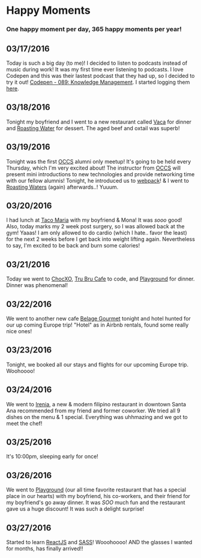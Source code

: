 # Happy Moments

### One happy moment per day, 365 happy moments per year!

03/17/2016
----------
Today is such a big day (to me)! I decided to listen to podcasts instead of music during work! It was my first time ever listening to podcasts. I love Codepen and this was their lastest podcast that they had up, so I decided to try it out! [Codepen - 089: Knowledge Management](https://blog.codepen.io/2016/05/10/089-knowledge-management/). I started logging them [here](https://github.com/nanakogawa/personal-goals/blob/master/resources/podcasts.md).

03/18/2016
----------
Tonight my boyfriend and I went to a new restaurant called [Vaca](https://www.yelp.com/biz/vaca-costa-mesa) for dinner and [Roasting Water](https://www.yelp.com/biz/roasting-water-fountain-valley-2) for dessert. The aged beef and oxtail was superb!

03/19/2016
----------
Tonight was the first [OCCS](https://www.orangecountycodeschool.com/) alumni only meetup! It's going to be held every Thursday, which I'm very excited about! The instructor from [OCCS](https://www.orangecountycodeschool.com/) will present mini introductions to new technologies and provide networking time with our fellow alumnis! Tonight, he introduced us to [webpack](https://webpack.github.io/)! & I went to [Roasting Waters](https://www.yelp.com/biz/roasting-water-fountain-valley-2) (again) afterwards..! Yuuum.

03/20/2016
----------
I had lunch at [Taco Maria](https://www.yelp.com/biz/taco-maria-costa-mesa) with my boyfriend & Mona! It was *sooo* good! Also, today marks my 2 week post surgery, so I was allowed back at the gym! Yaaas! I am only allowed to do cardio (which I hate.. favor the least) for the next 2 weeks before I get back into weight lifting again. Nevertheless to say, I'm excited to be back and burn some calories!

03/21/2016
----------
Today we went to [ChocXO](https://www.yelp.com/biz/chocxo-bean-to-bar-chocolatier-irvine), [Tru Bru Cafe](https://www.yelp.com/biz/tru-bru-organic-coffee-orange) to code, and [Playground](https://www.yelp.com/biz/playground-santa-ana-3) for dinner. Dinner was phenomenal! 

03/22/2016
----------
We went to another new cafe [Belage Gourmet](https://www.yelp.com/biz/belage-gourmet-garden-grove-garden-grove) tonight and hotel hunted for our up coming Europe trip! "Hotel" as in Airbnb rentals, found some really nice ones!

03/23/2016
----------
Tonight, we booked all our stays and flights for our upcoming Europe trip. Woohoooo!

03/24/2016
----------
We went to [Irenia](https://www.yelp.com/biz/irenia-santa-ana), a new & modern filipino restaurant in downtown Santa Ana recommended from my friend and former coworker. We tried all 9 dishes on the menu & 1 special. Everything was uhhmazing and we got to meet the chef!

03/25/2016
----------
It's 10:00pm, sleeping early for once!

03/26/2016
----------
We went to [Playground](https://www.yelp.com/biz/playground-santa-ana-3) (our all time favorite restaurant that has a special place in our hearts) with my boyfriend, his co-workers, and their friend for my boyfriend's go away dinner. It was *SOO* much fun and the restaurant gave us a huge discount! It was such a delight surprise!

03/27/2016
----------
Started to learn [ReactJS](https://facebook.github.io/react/) and [SASS](http://sass-lang.com/)! Wooohoooo! AND the glasses I wanted for months, has finally arrived!!